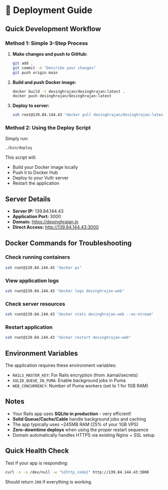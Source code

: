 # 🚀 Deployment Guide

## Quick Development Workflow

### Method 1: Simple 3-Step Process

1. **Make changes and push to GitHub:**

   ```bash
   git add .
   git commit -m "Describe your changes"
   git push origin main
   ```

2. **Build and push Docker image:**

   ```bash
   docker build -t desinghrajan/desinghrajan:latest .
   docker push desinghrajan/desinghrajan:latest
   ```

3. **Deploy to server:**

   ```bash
   ssh root@139.84.144.43 "docker pull desinghrajan/desinghrajan:latest && docker stop desinghrajan-web && docker rm desinghrajan-web && docker run -d --name desinghrajan-web --restart unless-stopped -p 3000:80 -e RAILS_MASTER_KEY=be810ab82199f78005dc6c07aa2dcde2 -e SOLID_QUEUE_IN_PUMA=true -e WEB_CONCURRENCY=1 desinghrajan/desinghrajan:latest"
   ```

### Method 2: Using the Deploy Script

Simply run:

```bash
./bin/deploy
```

This script will:

- Build your Docker image locally
- Push it to Docker Hub  
- Deploy to your Vultr server
- Restart the application

## Server Details

- **Server IP:** 139.84.144.43
- **Application Port:** 3000
- **Domain:** <https://desinghrajan.in>
- **Direct Access:** <http://139.84.144.43:3000>

## Docker Commands for Troubleshooting

### Check running containers

```bash
ssh root@139.84.144.43 "docker ps"
```

### View application logs

```bash
ssh root@139.84.144.43 "docker logs desinghrajan-web"
```

### Check server resources

```bash
ssh root@139.84.144.43 "docker stats desinghrajan-web --no-stream"
```

### Restart application

```bash
ssh root@139.84.144.43 "docker restart desinghrajan-web"
```

## Environment Variables

The application requires these environment variables:

- `RAILS_MASTER_KEY`: For Rails encryption (from .kamal/secrets)
- `SOLID_QUEUE_IN_PUMA`: Enable background jobs in Puma
- `WEB_CONCURRENCY`: Number of Puma workers (set to 1 for 1GB RAM)

## Notes

- Your Rails app uses **SQLite in production** - very efficient!
- **Solid Queue/Cache/Cable** handle background jobs and caching
- The app typically uses ~245MB RAM (25% of your 1GB VPS)
- **Zero-downtime deploys** when using the proper restart sequence
- Domain automatically handles HTTPS via existing Nginx + SSL setup

## Quick Health Check

Test if your app is responding:

```bash
curl -s -o /dev/null -w "%{http_code}" http://139.84.144.43:3000
```

Should return `200` if everything is working.
